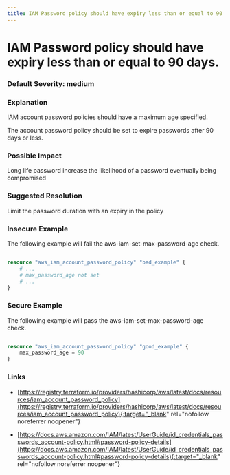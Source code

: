 ```yaml
---
title: IAM Password policy should have expiry less than or equal to 90 days.
---
```


# IAM Password policy should have expiry less than or equal to 90 days.

### Default Severity: <span class="severity medium">medium</span>

### Explanation

IAM account password policies should have a maximum age specified. 
		
The account password policy should be set to expire passwords after 90 days or less.

### Possible Impact
Long life password increase the likelihood of a password eventually being compromised

### Suggested Resolution
Limit the password duration with an expiry in the policy


### Insecure Example

The following example will fail the aws-iam-set-max-password-age check.
```terraform

resource "aws_iam_account_password_policy" "bad_example" {
	# ...
	# max_password_age not set
	# ...
}
```



### Secure Example

The following example will pass the aws-iam-set-max-password-age check.
```terraform

resource "aws_iam_account_password_policy" "good_example" {
	max_password_age = 90
}
```



### Links


- [https://registry.terraform.io/providers/hashicorp/aws/latest/docs/resources/iam_account_password_policy](https://registry.terraform.io/providers/hashicorp/aws/latest/docs/resources/iam_account_password_policy){:target="_blank" rel="nofollow noreferrer noopener"}

- [https://docs.aws.amazon.com/IAM/latest/UserGuide/id_credentials_passwords_account-policy.html#password-policy-details](https://docs.aws.amazon.com/IAM/latest/UserGuide/id_credentials_passwords_account-policy.html#password-policy-details){:target="_blank" rel="nofollow noreferrer noopener"}



